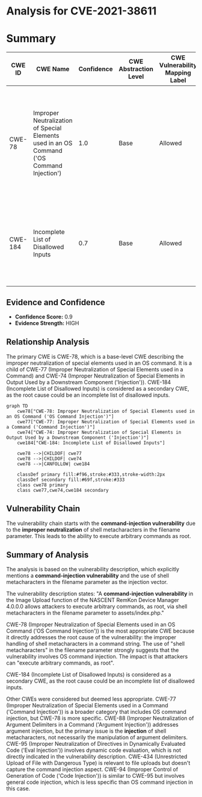 # Analysis for CVE-2021-38611

# Summary
| CWE ID | CWE Name | Confidence | CWE Abstraction Level | CWE Vulnerability Mapping Label | CWE-Vulnerability Mapping Notes |
|---|---|---|---|---|---|
| CWE-78 | Improper Neutralization of Special Elements used in an OS Command ('OS Command Injection') | 1.0 | Base | Allowed | Primary CWE: The vulnerability involves the injection of shell metacharacters into the filename parameter, leading to arbitrary command execution as root. |
| CWE-184 | Incomplete List of Disallowed Inputs | 0.7 | Base | Allowed | Secondary CWE: The vulnerability may stem from an incomplete list of disallowed shell metacharacters in the filename parameter. |

## Evidence and Confidence

*   **Confidence Score:** 0.9
*   **Evidence Strength:** HIGH

## Relationship Analysis
The primary CWE is CWE-78, which is a base-level CWE describing the improper neutralization of special elements used in an OS command. It is a child of CWE-77 (Improper Neutralization of Special Elements used in a Command) and CWE-74 (Improper Neutralization of Special Elements in Output Used by a Downstream Component ('Injection')). CWE-184 (Incomplete List of Disallowed Inputs) is considered as a secondary CWE, as the root cause could be an incomplete list of disallowed inputs.

```mermaid
graph TD
    cwe78["CWE-78: Improper Neutralization of Special Elements used in an OS Command ('OS Command Injection')"]
    cwe77["CWE-77: Improper Neutralization of Special Elements used in a Command ('Command Injection')"]
    cwe74["CWE-74: Improper Neutralization of Special Elements in Output Used by a Downstream Component ('Injection')"]
    cwe184["CWE-184: Incomplete List of Disallowed Inputs"]
    
    cwe78 -->|CHILDOF| cwe77
    cwe78 -->|CHILDOF| cwe74
    cwe78 -->|CANFOLLOW| cwe184
    
    classDef primary fill:#f96,stroke:#333,stroke-width:2px
    classDef secondary fill:#69f,stroke:#333
    class cwe78 primary
    class cwe77,cwe74,cwe184 secondary
```

## Vulnerability Chain
The vulnerability chain starts with the **command-injection vulnerability** due to the **improper neutralization** of shell metacharacters in the filename parameter. This leads to the ability to execute arbitrary commands as root.

## Summary of Analysis
The analysis is based on the vulnerability description, which explicitly mentions a **command-injection vulnerability** and the use of shell metacharacters in the filename parameter as the injection vector.

The vulnerability description states: "A **command-injection vulnerability** in the Image Upload function of the NASCENT RemKon Device Manager 4.0.0.0 allows attackers to execute arbitrary commands, as root, via shell metacharacters in the filename parameter to assets/index.php."

CWE-78 (Improper Neutralization of Special Elements used in an OS Command ('OS Command Injection')) is the most appropriate CWE because it directly addresses the root cause of the vulnerability: the improper handling of shell metacharacters in a command string. The use of "shell metacharacters" in the filename parameter strongly suggests that the vulnerability involves OS command injection. The impact is that attackers can "execute arbitrary commands, as root".

CWE-184 (Incomplete List of Disallowed Inputs) is considered as a secondary CWE, as the root cause could be an incomplete list of disallowed inputs.

Other CWEs were considered but deemed less appropriate. CWE-77 (Improper Neutralization of Special Elements used in a Command ('Command Injection')) is a broader category that includes OS command injection, but CWE-78 is more specific. CWE-88 (Improper Neutralization of Argument Delimiters in a Command ('Argument Injection')) addresses argument injection, but the primary issue is the **injection** of shell metacharacters, not necessarily the manipulation of argument delimiters. CWE-95 (Improper Neutralization of Directives in Dynamically Evaluated Code ('Eval Injection')) involves dynamic code evaluation, which is not directly indicated in the vulnerability description. CWE-434 (Unrestricted Upload of File with Dangerous Type) is relevant to file uploads but doesn't capture the command injection aspect. CWE-94 (Improper Control of Generation of Code ('Code Injection')) is similar to CWE-95 but involves general code injection, which is less specific than OS command injection in this case.